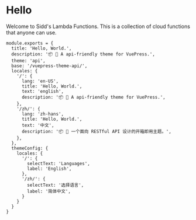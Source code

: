 # Hello

Welcome to Sidd's Lambda Functions. This is a collection of cloud functions that anyone can use.

```js{6-31}
module.exports = {
  title: 'Hello, World.',
  description: '📦 🎨 A api-friendly theme for VuePress.',
  theme: 'api',
  base: '/vuepress-theme-api/',
  locales: {
    '/': {
      lang: 'en-US',
      title: 'Hello, World.',
      text: 'english',
      description: '📦 🎨 A api-friendly theme for VuePress.',
    },
    '/zh/': {
      lang: 'zh-hans',
      title: 'Hello, World.',
      text: '中文',
      description: '📦 🎨 一个面向 RESTful API 设计的开箱即用主题。',
    },
  },
  themeConfig: {
    locales: {
      '/': {
        selectText: 'Languages',
        label: 'English',
      },
      '/zh/': {
        selectText: '选择语言',
        label: '简体中文',
      }
    }
  }
}

```